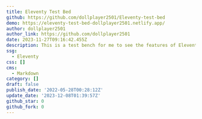 ```yaml
---
title: Eleventy Test Bed
github: https://github.com/dollplayer2501/Eleventy-test-bed
demo: https://eleventy-test-bed-dollplayer2501.netlify.app/
author: dollplayer2501
author_link: https://github.com/dollplayer2501
date: 2023-11-27T09:16:42.455Z
description: This is a test bench for me to see the features of Eleventy.
ssg:
  - Eleventy
css: []
cms:
  - Markdown
category: []
draft: false
publish_date: '2022-05-28T00:28:12Z'
update_date: '2023-12-08T01:39:57Z'
github_star: 0
github_fork: 0
---
```

